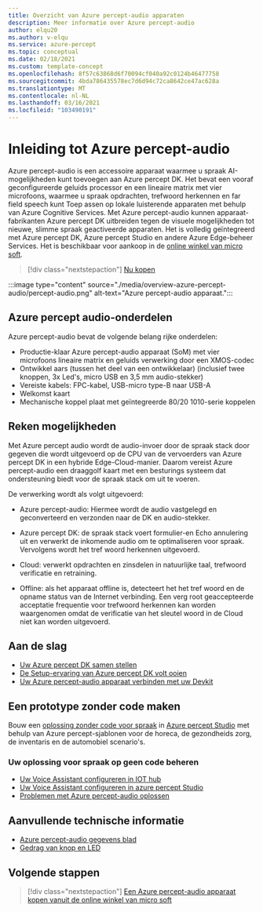 ```yaml
---
title: Overzicht van Azure percept-audio apparaten
description: Meer informatie over Azure percept-audio
author: elqu20
ms.author: v-elqu
ms.service: azure-percept
ms.topic: conceptual
ms.date: 02/18/2021
ms.custom: template-concept
ms.openlocfilehash: 8f57c63868d6f70094cf040a92c0124b46477758
ms.sourcegitcommit: 4bda786435578ec7d6d94c72ca8642ce47ac628a
ms.translationtype: MT
ms.contentlocale: nl-NL
ms.lasthandoff: 03/16/2021
ms.locfileid: "103490191"
---
```

# <a name="introduction-to-azure-percept-audio"></a>Inleiding tot Azure percept-audio

Azure percept-audio is een accessoire apparaat waarmee u spraak AI-mogelijkheden kunt toevoegen aan Azure percept DK. Het bevat een vooraf geconfigureerde geluids processor en een lineaire matrix met vier microfoons, waarmee u spraak opdrachten, trefwoord herkennen en far field speech kunt Toep assen op lokale luisterende apparaten met behulp van Azure Cognitive Services. Met Azure percept-audio kunnen apparaat-fabrikanten Azure percept DK uitbreiden tegen de visuele mogelijkheden tot nieuwe, slimme spraak geactiveerde apparaten. Het is volledig geïntegreerd met Azure percept DK, Azure percept Studio en andere Azure Edge-beheer Services. Het is beschikbaar voor aankoop in de [online winkel van micro soft](https://go.microsoft.com/fwlink/p/?LinkId=2155270).

> [!div class="nextstepaction"]
> [Nu kopen](https://go.microsoft.com/fwlink/p/?LinkId=2155270)

:::image type="content" source="./media/overview-azure-percept-audio/percept-audio.png" alt-text="Azure percept-audio apparaat.":::

## <a name="azure-percept-audio-components"></a>Azure percept audio-onderdelen

Azure percept-audio bevat de volgende belang rijke onderdelen:

- Productie-klaar Azure percept-audio apparaat (SoM) met vier microfoons lineaire matrix en geluids verwerking door een XMOS-codec
- Ontwikkel aars (tussen het deel van een ontwikkelaar) (inclusief twee knoppen, 3x Led's, micro USB en 3,5 mm audio-stekker)
- Vereiste kabels: FPC-kabel, USB-micro type-B naar USB-A
- Welkomst kaart
- Mechanische koppel plaat met geïntegreerde 80/20 1010-serie koppelen

## <a name="compute-capabilities"></a>Reken mogelijkheden 

Met Azure percept audio wordt de audio-invoer door de spraak stack door gegeven die wordt uitgevoerd op de CPU van de vervoerders van Azure percept DK in een hybride Edge-Cloud-manier. Daarom vereist Azure percept-audio een draaggolf kaart met een besturings systeem dat ondersteuning biedt voor de spraak stack om uit te voeren. 

De verwerking wordt als volgt uitgevoerd: 

- Azure percept-audio: Hiermee wordt de audio vastgelegd en geconverteerd en verzonden naar de DK en audio-stekker.

- Azure percept DK: de spraak stack voert formulier-en Echo annulering uit en verwerkt de inkomende audio om te optimaliseren voor spraak. Vervolgens wordt het tref woord herkennen uitgevoerd.

- Cloud: verwerkt opdrachten en zinsdelen in natuurlijke taal, trefwoord verificatie en retraining. 

- Offline: als het apparaat offline is, detecteert het het tref woord en de opname status van de Internet verbinding. Een verg root geaccepteerde acceptatie frequentie voor trefwoord herkennen kan worden waargenomen omdat de verificatie van het sleutel woord in de Cloud niet kan worden uitgevoerd. 

## <a name="getting-started"></a>Aan de slag

- [Uw Azure percept DK samen stellen](./quickstart-percept-dk-unboxing.md)
- [De Setup-ervaring van Azure percept DK volt ooien](./quickstart-percept-dk-set-up.md)
- [Uw Azure percept-audio apparaat verbinden met uw Devkit](./quickstart-percept-audio-setup.md)

## <a name="build-a-no-code-prototype"></a>Een prototype zonder code maken

Bouw een [oplossing zonder code voor spraak](./tutorial-no-code-speech.md) in [Azure percept Studio](https://go.microsoft.com/fwlink/?linkid=2135819) met behulp van Azure percept-sjablonen voor de horeca, de gezondheids zorg, de inventaris en de automobiel scenario's.

### <a name="manage-your-no-code-speech-solution"></a>Uw oplossing voor spraak op geen code beheren

- [Uw Voice Assistant configureren in IOT hub](./how-to-manage-voice-assistant.md)
- [Uw Voice Assistant configureren in azure percept Studio](./how-to-configure-voice-assistant.md)
- [Problemen met Azure percept-audio oplossen](./troubleshoot-audio-accessory-speech-module.md)

## <a name="additional-technical-information"></a>Aanvullende technische informatie

- [Azure percept-audio gegevens blad](./azure-percept-audio-datasheet.md)
- [Gedrag van knop en LED](./audio-button-led-behavior.md)

## <a name="next-steps"></a>Volgende stappen

> [!div class="nextstepaction"]
> [Een Azure percept-audio apparaat kopen vanuit de online winkel van micro soft](https://go.microsoft.com/fwlink/p/?LinkId=2155270)
